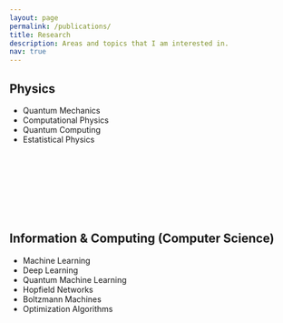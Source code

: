 ```yaml
---
layout: page
permalink: /publications/
title: Research
description: Areas and topics that I am interested in.
nav: true
---
```


<div class="myDiv">
<h2> Physics </h2>
<div class="row">
  <ul>
  <li>Quantum Mechanics&nbsp;</li>
  <li>Computational Physics</li>
  <li>Quantum Computing</li>
  <li>Estatistical Physics&nbsp;</li>
  </ul> 
</div>
  
<p>&nbsp;</p>
<p>&nbsp;</p>
<p>&nbsp;</p>
<p>&nbsp;</p>
  

<div class="myDiv">
<h2> Information & Computing (Computer Science) </h2>
<div class="row">
  <ul>
  <li>Machine Learning&nbsp;</li>
  <li>Deep Learning</li>
  <li>Quantum Machine Learning</li>
  <li>Hopfield Networks</li>
  <li>Boltzmann Machines</li>
  <li>Optimization Algorithms&nbsp;</li>
  </ul> 
</div>
